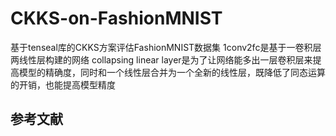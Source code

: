# CKKS-on-FashionMNIST
基于tenseal库的CKKS方案评估FashionMNIST数据集
1conv2fc是基于一卷积层两线性层构建的网络
collapsing linear layer是为了让网络能多出一层卷积层来提高模型的精确度，同时和一个线性层合并为一个全新的线性层，既降低了同态运算的开销，也能提高模型精度
## 参考文献
